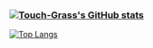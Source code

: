 ### [![Touch-Grass's GitHub stats](https://github-readme-stats.vercel.app/api?username=Touch-Grass&theme=dark)](https://github.com/Touch-Grass/github-readme-stats)
[![Top Langs](https://github-readme-stats.vercel.app/api/top-langs/?username=Touch-Grass&theme=nightown&layout=compact)](https://github.com/anuraghazra/github-readme-stats)

